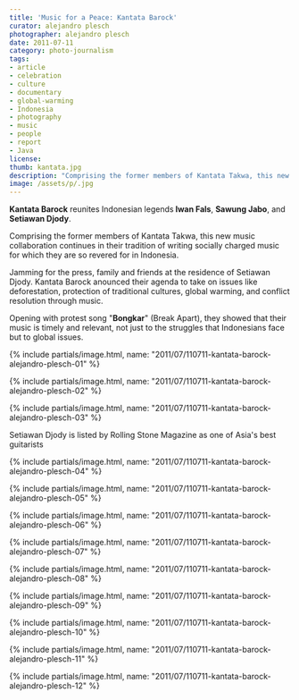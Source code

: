 ```yaml
---
title: 'Music for a Peace: Kantata Barock'
curator: alejandro plesch
photographer: alejandro plesch
date: 2011-07-11
category: photo-journalism
tags:
- article
- celebration
- culture
- documentary
- global-warming
- Indonesia
- photography
- music
- people
- report
- Java
license:
thumb: kantata.jpg
description: "Comprising the former members of Kantata Takwa, this new music collaboration continues in their tradition of writing socially charged music for which they are so revered for in Indonesia."
image: /assets/p/.jpg
---
```


<strong>Kantata Barock</strong> reunites Indonesian legends<strong> Iwan Fals</strong>, <strong>Sawung Jabo</strong>, and <strong>Setiawan Djody</strong>.

Comprising the former members of Kantata Takwa, this new music collaboration continues in their tradition of writing socially charged music for which they are so revered for in Indonesia.

Jamming for the press, family and friends at the residence of Setiawan Djody. Kantata Barock anounced their agenda to take on issues like deforestation, protection of traditional cultures, global warming, and conflict resolution through music.

Opening with protest song "<strong>Bongkar</strong>" (Break Apart), they showed that their music is timely and relevant, not just to the struggles that Indonesians face but to global issues.


{% include partials/image.html, name: "2011/07/110711-kantata-barock-alejandro-plesch-01" %}

{% include partials/image.html, name: "2011/07/110711-kantata-barock-alejandro-plesch-02" %}

{% include partials/image.html, name: "2011/07/110711-kantata-barock-alejandro-plesch-03" %}


Setiawan Djody is listed by Rolling Stone Magazine as one of Asia's best guitarists

{% include partials/image.html, name: "2011/07/110711-kantata-barock-alejandro-plesch-04" %}

{% include partials/image.html, name: "2011/07/110711-kantata-barock-alejandro-plesch-05" %}

{% include partials/image.html, name: "2011/07/110711-kantata-barock-alejandro-plesch-06" %}

{% include partials/image.html, name: "2011/07/110711-kantata-barock-alejandro-plesch-07" %}

{% include partials/image.html, name: "2011/07/110711-kantata-barock-alejandro-plesch-08" %}

{% include partials/image.html, name: "2011/07/110711-kantata-barock-alejandro-plesch-09" %}

{% include partials/image.html, name: "2011/07/110711-kantata-barock-alejandro-plesch-10" %}

{% include partials/image.html, name: "2011/07/110711-kantata-barock-alejandro-plesch-11" %}

{% include partials/image.html, name: "2011/07/110711-kantata-barock-alejandro-plesch-12" %}

<!-- <a title="an international cultural initiative of the State Government of Queensland, Australia, through Events Queensland, to honour and promote the films, actors, directors, and cultures of Asia-Pacific to a global audience and to realise the objectives of UNESCO to promote and preserve the respective cultures through the influential medium of film. " href="http://en.wikipedia.org/wiki/Asia_Pacific_Screen_Awards"  ></a>  -->
